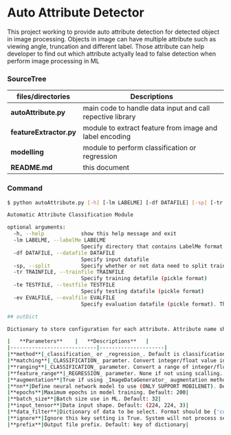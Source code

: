 # Auto Attribute Detector
This project working to provide auto attribute detection for detected object in image processing. Objects in image can have multiple attribute such as viewing angle, truncation and different label. Those attribute can help developer to find out which attribute actyally lead to false detection when perform image processing in ML

### SourceTree
|   **files/directories**    |   **Descriptions**   |
|----------------------------|---------------------|
|**autoAttribute.py**    |main code to handle data input and call repective library|
|**featureExtractor.py**| module to extract feature from image and label encoding|
|**modelling**| module to perform classification or regression|
|**README.md**|this document|

### Command
```sh
$ python autoAttribute.py [-h] [-lm LABELME] [-df DATAFILE] [-sp] [-tr TRAINFILE] [-te TESTFILE] [-ev EVALFILE]

Automatic Attribute Classification Module

optional arguments:
  -h, --help            show this help message and exit
  -lm LABELME, --labelMe LABELME
                        Specify directory that contains LabelMe format files
  -df DATAFILE, --datafile DATAFILE
                        Specify input datafile
  -sp, --split          Specify whether or not data need to split train/test
  -tr TRAINFILE, --trainfile TRAINFILE
                        Specify training detafile (pickle format)
  -te TESTFILE, --testfile TESTFILE
                        Specify testing datafile (pickle format)
  -ev EVALFILE, --evalfile EVALFILE
                        Specify evaluation datafile (pickle format). This is to auto attribute classification the dataset in actual deployment

## outDict

Dictionary to store configuration for each attribute. Attribute name should be key for this dictionary. For each attribute, there have several parameters to set and all are optional:

|   **Parameters**    |   **Descriptions**   |
|----------------------------|---------------------|
|**method**|_classification_ or _regression_. Default is classification|
|**matching**|_CLASSIFICATION_ paramter. Convert integer/float value into string category.</br> For example **{'0.0': 'no', '1.0': 'small', '2.0': 'high'}** will convert data with _key_ into _value_.</br> This is useful for script to form one hot encoding labelling. **_matching_** KEY CANNOT WORK WITH **_ranging_**. USER SHOULD CHOOSE EITHER ONE BASED ON DATA INPUT FORMAT.|
|**ranging**|_CLASSIFICATION_ parameter. Convert a range of integer/float value into string category. User should also defined _default_ in this setting.</br> For example **{'default': 'side', 'back': [[-1.67, -1.33], [0.33, 0.67]], 'front': [[1.33, 1.67], [-0.67, -0.33]]}** will firstly define all data as _side_. System will consider data as _back_ if it value between -1.67 to -1.33 and 0.33 to 0.67.</br>  This is useful for script to form one hot encoding labelling. **_ranging_** KEY CANNOT WORK WITH **_matching_**. USER SHOULD CHOOSE EITHER ONE BASED ON DATA INPUT FORMAT.|
|**feature_range**|_REGRESSION_ parameter. None if not using scalling. A tuptle contain min & max scale and script will scale data input accordingly. Default: None|
|**augmentation**|True if using _ImageDataGenerator_ augmentation method to expand training data, False otherwise. Default: False|
|**nn**|Define neural network model to use (ONLY SUPPORT MOBILENET). Default: mobileNet|
|**epochs**|Maximum epochs in model training. Default: 200|
|**batch_size**|Batch size use in ML. Default: 32|
|**input_tensor**|Data input shape. Default: (224, 224, 3)|
|**data_filter**|Dictionary of data to be select. Format should be {'column_header': [list_of_value]}. For example {'label': ['Car', 'Van']} will select only data with label _car_ and _van_. Default: {}|
|**ignore**|Ignore this key setting is True. System will not process setting for this key. Default: False|
|**prefix**|Output file prefix. Default: key of dictionary|
